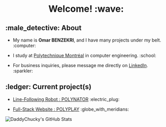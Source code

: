 <h1 style="text-align: center">Welcome! :wave:</h1>

<h2 style="text-align: left">:male_detective: About</h2>
<ul>
  <li>
    <p>
      My name is <b>Omar BENZEKRI</b>, and I have many projects under my belt. :computer:
    </p>
  </li>
  <li>
    <p>
      I study at <a href="https://www.polymtl.ca/">Polytechnique Montréal</a> in computer engineering. :school:
    </p>
  </li>
  <li>
    <p>For business inquiries, please message me directly on <a href="https://www.linkedin.com/in/omar-benzekri1/">LinkedIn</a>. :sparkler:
    </p>
  </li>
</ul>

<h2 style="text-align: left">:ledger: Current project(s)</h2>
<ul>
  <li>
    <p>
      <a href="https://github.com/o-benz/POLYNATOR">Line-Following Robot : POLYNATOR</a> :electric_plug:
    </p>
  <li>
    <p>
      <a href="https://github.com/o-benz/POLYPLAY">Full-Stack Website : POLYPLAY</a> :globe_with_meridians:
    </p>
  </li>
</ul>

<!-- <h2 style="text-align: left">:seedling: GitLab</h2>
<ul>
<li><p>I also work on many other projects on GitLab! <a href="https://gitlab.com/o-benz">Check me out!</a> :rocket:</p></li>
</ul>

<h2 style="text-align: left">:zap: Stats</h2> -->
<img align="left" alt="DaddyChucky's GitHub Stats" src="https://github-readme-stats.vercel.app/api?username=o-benz&theme=tokyonight&count_private=true" />
